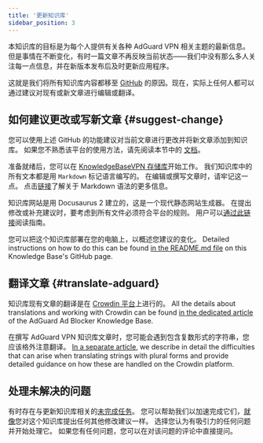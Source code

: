 ```yaml
---
title: '更新知识库'
sidebar_position: 3
---
```


本知识库的目标是为每个人提供有关各种 AdGuard VPN 相关主题的最新信息。 但是事情在不断变化，有时一篇文章不再反映当前状态——我们中没有那么多人关注每一点信息，并在新版本发布后及时更新应用程序。

这就是我们将所有知识库内容都移至 [GitHub](https://github.com/AdguardTeam/KnowledgeBaseVPN) 的原因。现在，实际上任何人都可以通过建议对现有或新文章进行编辑或翻译。

## 如何建议更改或写新文章 {#suggest-change}

您可以使用上述 GitHub 的功能建议对当前文章进行更改并将新文章添加到知识库。 如果您不熟悉该平台的使用方法，请先阅读本节中的 [文档](https://docs.github.com/en)。

准备就绪后，您可以在 [KnowledgeBaseVPN 存储库](https://github.com/AdguardTeam/KnowledgeBaseVPN)开始工作。 我们知识库中的所有文本都是用 `Markdown` 标记语言编写的。 在编辑或撰写文章时，请牢记这一点。 点击[链接](https://docs.github.com/en/get-started/writing-on-github/getting-started-with-writing-and-formatting-on-github/basic-writing-and-formatting-syntax)了解关于 Markdown 语法的更多信息。

知识库网站是用 Docusaurus 2 建立的，这是一个现代静态网站生成器。 在提出修改或补充建议时，要考虑到所有文件必须符合平台的规则。 用户可以[通过此链接](https://docusaurus.io/docs/category/guides)阅读指南。

您可以把这个知识库部署在您的电脑上，以概述您建议的变化。 Detailed instructions on how to do this can be found [in the README.md file](https://github.com/AdguardTeam/KnowledgeBaseVPN/blob/main/README) on this Knowledge Base's GitHub page.

## 翻译文章 {#translate-adguard}

知识库现有文章的翻译是在 [Crowdin 平台](https://crowdin.com/project/adguard-vpn-knowledge-base)上进行的。 All the details about translations and working with Crowdin can be found [in the dedicated article](https://adguard.com/kb/miscellaneous/contribute/translate/program/) of the AdGuard Ad Blocker Knowledge Base.

在撰写 AdGuard VPN 知识库文章时，您可能会遇到包含复数形式的字符串，您应该格外注意翻译。 [In a separate article](https://adguard.com/kb/miscellaneous/contribute/translate/plural-forms/), we describe in detail the difficulties that can arise when translating strings with plural forms and provide detailed guidance on how these are handled on the Crowdin platform.

## 处理未解决的问题

有时存在与更新知识库相关的[未完成任务](https://github.com/AdguardTeam/KnowledgeBaseVPN/issues/)。 您可以帮助我们以加速完成它们，[就像](#suggest-change)您对这个知识库提出任何其他修改建议一样。 选择您认为有吸引力的任何问题并开始处理它。 如果您有任何问题，您可以在对该问题的评论中直接提问。
